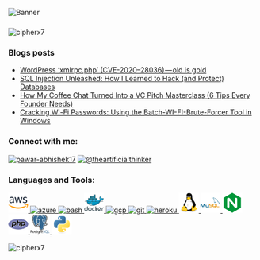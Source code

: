 ![Banner](https://capsule-render.vercel.app/api?type=venom&height=314&color=gradient&customColorList=21&text=Hello,%20I'm%20Abhishek&section=header&reversal=false&textBg=false&fontAlign=50&animation=fadeIn&fontColor=ffffff&descAlign=50&desc=Ethical%20Hacker%20|%20Blogger&descAlignY=63&descSize=18)

<h3 align="center"></h3>

<p align="left"> <img src="https://komarev.com/ghpvc/?username=cipherx7&label=Profile%20views&color=0e75b6&style=flat" alt="cipherx7" /> </p>

### Blogs posts
<!-- BLOG-POST-LIST:START -->
- [WordPress ‘xmlrpc.php’ &lpar;CVE-2020–28036&rpar; — old is gold](https://osintteam.blog/wordpress-xmlrpc-php-cve-2020-28036-old-is-gold-a0b9c301fbac?source=rss-cbc15e81de2c------2)
- [SQL Injection Unleashed: How I Learned to Hack &lpar;and Protect&rpar; Databases](https://osintteam.blog/sql-injection-unleashed-how-i-learned-to-hack-and-protect-databases-6cd2eb572992?source=rss-cbc15e81de2c------2)
- [How My Coffee Chat Turned Into a VC Pitch Masterclass &lpar;6 Tips Every Founder Needs&rpar;](https://blog.thewebloom.tech/how-my-coffee-chat-turned-into-a-vc-pitch-masterclass-6-tips-every-founder-needs-13a3bb998df6?source=rss-cbc15e81de2c------2)
- [Cracking Wi-Fi Passwords: Using the Batch-WI-FI-Brute-Forcer Tool in Windows](https://medium.com/h7w/cracking-wi-fi-passwords-using-the-batch-wi-fi-brute-forcer-tool-in-windows-c2f721960662?source=rss-cbc15e81de2c------2)
<!-- BLOG-POST-LIST:END -->

<h3 align="left">Connect with me:</h3>
<p align="left">
<a href="https://linkedin.com/in/pawar-abhishek17" target="blank"><img align="center" src="https://raw.githubusercontent.com/rahuldkjain/github-profile-readme-generator/master/src/images/icons/Social/linked-in-alt.svg" alt="pawar-abhishek17" height="30" width="40" /></a>
<a href="https://medium.com/@theartificialthinker" target="blank"><img align="center" src="https://raw.githubusercontent.com/rahuldkjain/github-profile-readme-generator/master/src/images/icons/Social/medium.svg" alt="@theartificialthinker" height="30" width="40" /></a>
</p>

<h3 align="left">Languages and Tools:</h3>
<p align="left"> <a href="https://aws.amazon.com" target="_blank" rel="noreferrer"> <img src="https://raw.githubusercontent.com/devicons/devicon/master/icons/amazonwebservices/amazonwebservices-original-wordmark.svg" alt="aws" width="40" height="40"/> </a> <a href="https://azure.microsoft.com/en-in/" target="_blank" rel="noreferrer"> <img src="https://www.vectorlogo.zone/logos/microsoft_azure/microsoft_azure-icon.svg" alt="azure" width="40" height="40"/> </a> <a href="https://www.gnu.org/software/bash/" target="_blank" rel="noreferrer"> <img src="https://www.vectorlogo.zone/logos/gnu_bash/gnu_bash-icon.svg" alt="bash" width="40" height="40"/> </a> <a href="https://www.docker.com/" target="_blank" rel="noreferrer"> <img src="https://raw.githubusercontent.com/devicons/devicon/master/icons/docker/docker-original-wordmark.svg" alt="docker" width="40" height="40"/> </a> <a href="https://cloud.google.com" target="_blank" rel="noreferrer"> <img src="https://www.vectorlogo.zone/logos/google_cloud/google_cloud-icon.svg" alt="gcp" width="40" height="40"/> </a> <a href="https://git-scm.com/" target="_blank" rel="noreferrer"> <img src="https://www.vectorlogo.zone/logos/git-scm/git-scm-icon.svg" alt="git" width="40" height="40"/> </a> <a href="https://heroku.com" target="_blank" rel="noreferrer"> <img src="https://www.vectorlogo.zone/logos/heroku/heroku-icon.svg" alt="heroku" width="40" height="40"/> </a> <a href="https://www.linux.org/" target="_blank" rel="noreferrer"> <img src="https://raw.githubusercontent.com/devicons/devicon/master/icons/linux/linux-original.svg" alt="linux" width="40" height="40"/> </a> <a href="https://www.mysql.com/" target="_blank" rel="noreferrer"> <img src="https://raw.githubusercontent.com/devicons/devicon/master/icons/mysql/mysql-original-wordmark.svg" alt="mysql" width="40" height="40"/> </a> <a href="https://www.nginx.com" target="_blank" rel="noreferrer"> <img src="https://raw.githubusercontent.com/devicons/devicon/master/icons/nginx/nginx-original.svg" alt="nginx" width="40" height="40"/> </a> <a href="https://www.php.net" target="_blank" rel="noreferrer"> <img src="https://raw.githubusercontent.com/devicons/devicon/master/icons/php/php-original.svg" alt="php" width="40" height="40"/> </a> <a href="https://www.postgresql.org" target="_blank" rel="noreferrer"> <img src="https://raw.githubusercontent.com/devicons/devicon/master/icons/postgresql/postgresql-original-wordmark.svg" alt="postgresql" width="40" height="40"/> </a> <a href="https://www.python.org" target="_blank" rel="noreferrer"> <img src="https://raw.githubusercontent.com/devicons/devicon/master/icons/python/python-original.svg" alt="python" width="40" height="40"/> </a> </p>

<p><img align="center" src="https://github-readme-streak-stats.herokuapp.com/?user=cipherx7&" alt="cipherx7" /></p>
